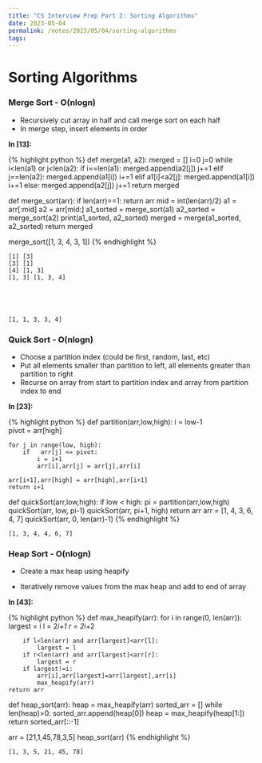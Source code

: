 ```yaml
---
title: "CS Interview Prep Part 2: Sorting Algorithms"
date: 2023-05-04
permalink: /notes/2023/05/04/sorting-algorithms
tags:
--- 
```

 
# Sorting Algorithms 
 
### Merge Sort - O(nlogn)
* Recursively cut array in half and call merge sort on each half
* In merge step, insert elements in order 

**In [13]:**

{% highlight python %}
def merge(a1, a2):
    merged = []
    i=0
    j=0
    while i<len(a1) or j<len(a2):
        if i==len(a1):
            merged.append(a2[j])
            j+=1
        elif j==len(a2):
            merged.append(a1[i])
            i+=1
        elif a1[i]<a2[j]:
            merged.append(a1[i])
            i+=1
        else:
            merged.append(a2[j])
            j+=1
    return merged
            

def merge_sort(arr):
    if len(arr)==1: return arr
    mid = int(len(arr)/2)
    a1 = arr[:mid]
    a2 = arr[mid:]
    a1_sorted = merge_sort(a1)
    a2_sorted = merge_sort(a2)
    print(a1_sorted, a2_sorted)
    merged = merge(a1_sorted, a2_sorted)
    return merged
    
merge_sort([1, 3, 4, 3, 1])
{% endhighlight %}

    [1] [3]
    [3] [1]
    [4] [1, 3]
    [1, 3] [1, 3, 4]





    [1, 1, 3, 3, 4]


 
### Quick Sort - O(nlogn)
* Choose a partition index (could be first, random, last, etc)
* Put all elements smaller than partition to left, all elements greater than
partition to right
* Recurse on array from start to partition index and array from partition index
to end 

**In [23]:**

{% highlight python %}
def partition(arr,low,high): 
    i = low-1        
    pivot = arr[high]
  
    for j in range(low, high): 
        if   arr[j] <= pivot: 
            i = i+1 
            arr[i],arr[j] = arr[j],arr[i] 
  
    arr[i+1],arr[high] = arr[high],arr[i+1] 
    return i+1

def quickSort(arr,low,high): 
    if low < high: 
        pi = partition(arr,low,high) 
        quickSort(arr, low, pi-1) 
        quickSort(arr, pi+1, high)
    return arr
arr = [1, 4, 3, 6, 4, 7]
quickSort(arr, 0, len(arr)-1)
{% endhighlight %}




    [1, 3, 4, 4, 6, 7]


 
### Heap Sort - O(nlogn)
* Create a max heap using heapify

* Iteratively remove values from the max heap and add to end of array 

**In [43]:**

{% highlight python %}
def max_heapify(arr): 
    for i in range(0, len(arr)):
        largest = i
        l = 2*i+1
        r = 2*i+2
        
        if l<len(arr) and arr[largest]<arr[l]:
            largest = l
        if r<len(arr) and arr[largest]<arr[r]:
            largest = r
        if largest!=i:
            arr[i],arr[largest]=arr[largest],arr[i]
            max_heapify(arr)
    return arr

def heap_sort(arr):
    heap = max_heapify(arr)
    sorted_arr = []
    while len(heap)>0:
        sorted_arr.append(heap[0])
        heap = max_heapify(heap[1:])
    return sorted_arr[::-1]

arr = [21,1,45,78,3,5]
heap_sort(arr)
{% endhighlight %}




    [1, 3, 5, 21, 45, 78]


